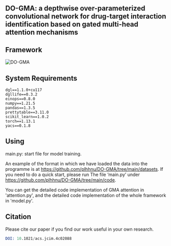 ## DO-GMA: a depthwise over-parameterized convolutional network for drug-target interaction identification based on gated multi-head attention mechanisms

## Framework
![DO-GMA](./DO-GMA.jpg)

## System Requirements
```
dgl==1.1.0+cu117
dgllife==0.3.2
einops==0.8.0
numpy==1.21.5
pandas==1.3.5
prettytable==3.11.0
scikit_learn==1.0.2
torch==1.13.1
yacs==0.1.8
```

## Using
main.py: start file for model training.

An example of the format in which we have loaded the data into the programme is at https://github.com/plhhnu/DO-GMA/tree/main/datasets. If you need to do a quick start, please run The file ‘main.py’ under https://github.com/plhhnu/DO-GMA/tree/main/code. 

You can get the detailed code implementation of GMA attention in 'attention.py', and the detailed code implementation of the whole framework in 'model.py'.

## Citation
Please cite our paper if you find our work useful in your own research.
```S
DOI: 10.1021/acs.jcim.4c02088
```
